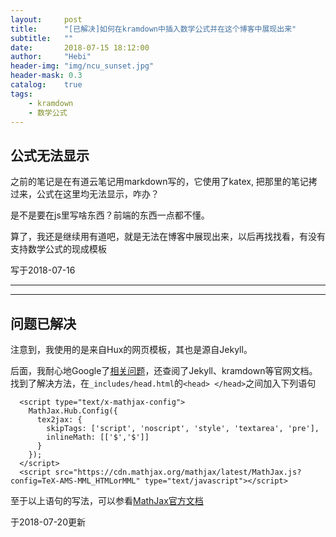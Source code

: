 ```yaml
---
layout:     post
title:      "[已解决]如何在kramdown中插入数学公式并在这个博客中展现出来"
subtitle:   ""
date:       2018-07-15 18:12:00
author:     "Hebi"
header-img: "img/ncu_sunset.jpg"
header-mask: 0.3
catalog:    true
tags:
    - kramdown
    - 数学公式
---
```


## 公式无法显示

之前的笔记是在有道云笔记用markdown写的，它使用了katex, 把那里的笔记拷过来，公式在这里均无法显示，咋办？

是不是要在js里写啥东西？前端的东西一点都不懂。

算了，我还是继续用有道吧，就是无法在博客中展现出来，以后再找找看，有没有支持数学公式的现成模板


写于2018-07-16

* * *
---

## 问题已解决

注意到，我使用的是来自Hux的网页模板，其也是源自Jekyll。

后面，我耐心地Google了[相关问题](https://stackoverflow.com/questions/26275645/how-to-supported-latex-in-github-pages)，还查阅了Jekyll、kramdown等官网文档。找到了解决方法，在`_includes/head.html`的`<head> </head>`之间加入下列语句

```
  <script type="text/x-mathjax-config">
    MathJax.Hub.Config({
      tex2jax: {
        skipTags: ['script', 'noscript', 'style', 'textarea', 'pre'],
        inlineMath: [['$','$']]
      }
    });
  </script>
  <script src="https://cdn.mathjax.org/mathjax/latest/MathJax.js?config=TeX-AMS-MML_HTMLorMML" type="text/javascript"></script> 

```

至于以上语句的写法，可以参看[MathJax官方文档](https://docs.mathjax.org)


于2018-07-20更新
